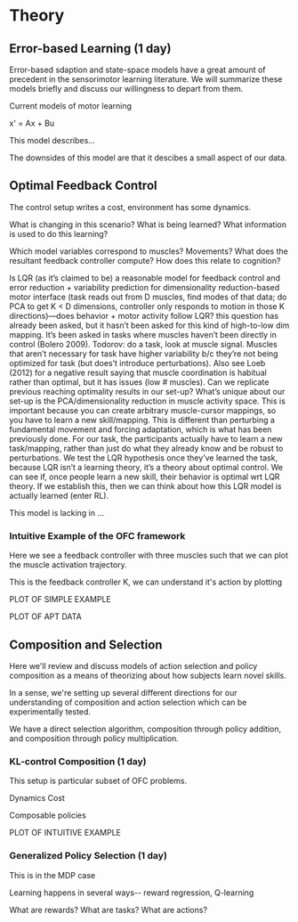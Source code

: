 # Theory

## Error-based Learning (1 day)

Error-based sdaption and state-space models have a great amount of precedent in the sensorimotor learning literature. We will summarize these models briefly and discuss our willingness to depart from them.

Current models of motor learning 

x' = Ax + Bu 

This model describes...

The downsides of this model are that it descibes a small aspect of our data.

## Optimal Feedback Control

The control setup writes a cost, environment has some dynamics. 

What is changing in this scenario?
What is being learned?
What information is used to do this learning?

Which model variables correspond to muscles? Movements?
What does the resultant feedback controller compute? How does this relate to cognition?

Is LQR (as it’s claimed to be) a reasonable model for feedback control and error reduction + variability prediction for dimensionality reduction-based motor interface (task reads out from D muscles, find modes of that data; do PCA to get K < D dimensions, controller only responds to motion in those K directions)—does behavior + motor activity follow LQR? this question has already been asked, but it hasn’t been asked for this kind of high-to-low dim mapping. It’s been asked in tasks where muscles haven’t been directly in control (Bolero 2009). Todorov: do a task, look at muscle signal. Muscles that aren’t necessary for task have higher variability b/c they’re not being optimized for task (but does’t introduce perturbations). Also see Loeb (2012) for a negative result saying that muscle coordination is habitual rather than optimal, but it has issues (low # muscles). Can we replicate previous reaching optimality results in our set-up? What’s unique about our set-up is the PCA/dimensionality reduction in muscle activity space. This is important because you can create arbitrary muscle-cursor mappings, so you have to learn a new skill/mapping. This is different than perturbing a fundamental movement and forcing adaptation, which is what has been previously done. For our task, the participants actually have to learn a new task/mapping, rather than just do what they already know and be robust to perturbations. We test the LQR hypothesis once they’ve learned the task, because LQR isn’t a learning theory, it’s a theory about optimal control. We can see if, once people learn a new skill, their behavior is optimal wrt LQR theory. If we establish this, then we can think about how this LQR model is actually learned (enter RL).

This model is lacking in ... 

### Intuitive Example of the OFC framework

Here we see a feedback controller with three muscles such that we can plot the muscle activation trajectory.

This is the feedback controller K, we can understand it's action by plotting 

PLOT OF SIMPLE EXAMPLE 

PLOT OF APT DATA

## Composition and Selection

Here we'll review and discuss models of action selection and policy composition as a means of theorizing about how subjects learn novel skills. 

In a sense, we're setting up several different directions for our understanding of composition and action selection which can be experimentally tested. 

We have a direct selection algorithm, composition through policy addition, and composition through policy multiplication. 

### KL-control Composition (1 day)

This setup is particular subset of OFC problems. 

Dynamics
Cost

Composable policies

PLOT OF INTUITIVE EXAMPLE

<!-- ### Multiplicative Policy Composition

Policies are distributionally weighted, as opposed to chosen each timestep? -->

### Generalized Policy Selection (1 day)

This is in the MDP case

Learning happens in several ways-- reward regression, Q-learning

What are rewards? 
What are tasks?
What are actions?